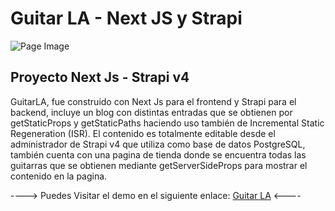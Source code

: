 # Guitar LA - Next JS y Strapi 
![Page Image](https://data.terabox.com/thumbnail/85b028005ac4cb0cca6745ea9e059595?fid=4398309442223-250528-684780711542816&time=1665698400&rt=sh&sign=FDTAER-DCb740ccc5511e5e8fedcff06b081203-3FXMcyw3tSgBIe9LYtCO%2BSNzosQ%3D&expires=8h&chkv=0&chkbd=0&chkpc=&dp-logid=8945129486731126679&dp-callid=0&size=c1600_u1600&quality=100&vuk=-&ft=video)
## Proyecto Next Js - Strapi v4
GuitarLA, fue construido con Next Js para el frontend y Strapi para el backend, incluye un blog con distintas entradas  que se obtienen por getStaticProps y getStaticPaths haciendo uso también de Incremental Static Regeneration (ISR). El contenido es totalmente editable desde el administrador de Strapi v4 que utiliza como base de datos PostgreSQL, también cuenta con una pagina de tienda donde se encuentra todas las guitarras que se obtienen mediante getServerSideProps para mostrar el contenido en la pagina.

----> Puedes Visitar el demo en el siguiente enlace:  [Guitar LA](https://guitar-la-nextjs.vercel.app/) <----
